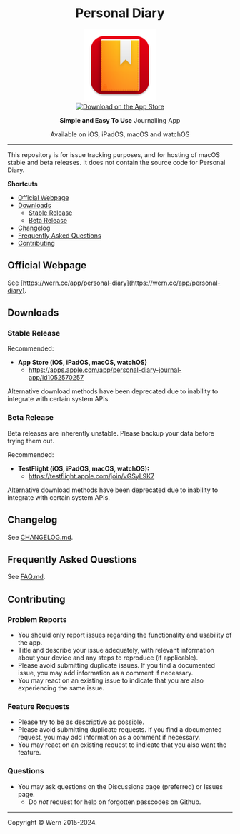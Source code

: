 <div align="center">
  <h1>Personal Diary</h1>
  <img src="assets/icon-rounded.png" alt="Personal Diary logo" height="162">
  <br>
  <a href="https://apps.apple.com/app/personal-diary-journal-app/id1052570257"><img src="assets/Download_on_the_App_Store.svg" alt="Download on the App Store" height="54"></a>
  <p>
    <strong>Simple and Easy To Use</strong> Journalling App
  </p>
  <p>
    Available on iOS, iPadOS, macOS and watchOS
  </p>
</div>

---

This repository is for issue tracking purposes, and for hosting of macOS stable and beta releases. It does not contain the source code for Personal Diary.

**Shortcuts**

- [Official Webpage](https://wern.cc/app/personal-diary)
- [Downloads](#downloads)
    + [Stable Release](#stable-release)
    + [Beta Release](#beta-release)
- [Changelog](CHANGELOG.md)
- [Frequently Asked Questions](FAQ.md)
- [Contributing](#contributing)

## Official Webpage

See [https://wern.cc/app/personal-diary](https://wern.cc/app/personal-diary).

## Downloads
### Stable Release

Recommended:
- **App Store (iOS, iPadOS, macOS, watchOS)**
    + https://apps.apple.com/app/personal-diary-journal-app/id1052570257

Alternative download methods have been deprecated due to inability to integrate with certain system APIs.

### Beta Release
Beta releases are inherently unstable. Please backup your data before trying them out.

Recommended:
- **TestFlight (iOS, iPadOS, macOS, watchOS):**
    + https://testflight.apple.com/join/vGSyL9K7

Alternative download methods have been deprecated due to inability to integrate with certain system APIs.

## Changelog

See [CHANGELOG.md](CHANGELOG.md).

## Frequently Asked Questions

See [FAQ.md](FAQ.md).

## Contributing

### Problem Reports
- You should only report issues regarding the functionality and usability of the app.
- Title and describe your issue adequately, with relevant information about your device and any steps to reproduce (if applicable).
- Please avoid submitting duplicate issues. If you find a documented issue, you may add information as a comment if necessary.
- You may react on an existing issue to indicate that you are also experiencing the same issue.

### Feature Requests
- Please try to be as descriptive as possible.
- Please avoid submitting duplicate requests. If you find a documented request, you may add information as a comment if necessary.
- You may react on an existing request to indicate that you also want the feature.

### Questions
- You may ask questions on the Discussions page (preferred) or Issues page.
    + Do *not* request for help on forgotten passcodes on Github.

---

Copyright © Wern 2015-2024.
